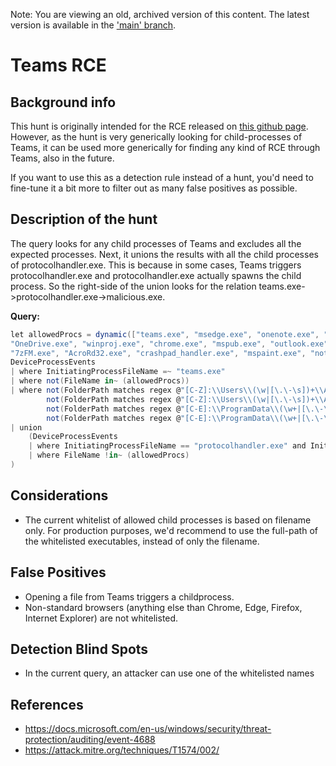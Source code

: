 Note: You are viewing an old, archived version of this content. The latest version is available in the ['main' branch](https://github.com/FalconForceTeam/FalconFriday/blob/main/hunts/Teams_RCE.md).

# Teams RCE

## Background info
This hunt is originally intended for the RCE released on [this github page](https://github.com/oskarsve/ms-teams-rce). However, as the hunt is very generically looking for child-processes of Teams, it can be used more generically for finding any kind of RCE through Teams, also in the future. 

If you want to use this as a detection rule instead of a hunt, you'd need to fine-tune it a bit more to filter out as many false positives as possible.   


## Description of the hunt
The query looks for any child processes of Teams and excludes all the expected processes. Next, it unions the results with all the child processes of protocolhandler.exe. This is because in some cases, Teams triggers protocolhandler.exe and protocolhandler.exe actually spawns the child process. So the right-side of the union looks for the relation teams.exe->protocolhandler.exe->malicious.exe.


**Query:**
```C#
let allowedProcs = dynamic(["teams.exe", "msedge.exe", "onenote.exe", "firefox.exe", "protocolhandler.exe", "werfault.exe", 
"OneDrive.exe", "winproj.exe", "chrome.exe", "mspub.exe", "outlook.exe", "iexplore.exe", "winword.exe", "excel.exe", "7zG.exe", 
"7zFM.exe", "AcroRd32.exe", "crashpad_handler.exe", "mspaint.exe", "notepad.exe", "PBIDesktop.exe", "Powerpnt.exe", "wermgr.exe", "visio.exe"]);
DeviceProcessEvents
| where InitiatingProcessFileName =~ "teams.exe" 
| where not(FileName in~ (allowedProcs))
| where not(FolderPath matches regex @"[C-Z]:\\Users\\(\w|[\.\-\s])+\\AppData\\Local\\Microsoft\\Teams\\Update.exe") and
        not(FolderPath matches regex @"[C-Z]:\\Users\\(\w|[\.\-\s])+\\AppData\\Local\\SquirrelTemp\\Update.exe") and 
        not(FolderPath matches regex @"[C-E]:\\ProgramData\\(\w+|[\.\-\s])\\SquirrelTemp\\Update\.exe") and //assuming ProgramData is on C, D or E
        not(FolderPath matches regex @"[C-E]:\\ProgramData\\(\w+|[\.\-\s])\\Microsoft\\Teams\\Update\.exe")//assuming ProgramData is on C, D or E
| union 
    (DeviceProcessEvents
    | where InitiatingProcessFileName == "protocolhandler.exe" and InitiatingProcessParentFileName =~ "teams.exe"
    | where FileName !in~ (allowedProcs)
)
```

## Considerations
* The current whitelist of allowed child processes is based on filename only. For production purposes, we'd recommend to use the full-path of the whitelisted executables, instead of only the filename. 

## False Positives
*  Opening a file from Teams triggers a childprocess. 
*  Non-standard browsers (anything else than Chrome, Edge, Firefox, Internet Explorer) are not whitelisted. 
  
## Detection Blind Spots
* In the current query, an attacker can use one of the whitelisted names


## References
*  https://docs.microsoft.com/en-us/windows/security/threat-protection/auditing/event-4688
*  https://attack.mitre.org/techniques/T1574/002/
  